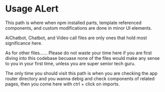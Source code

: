 # Usage ALert

This path is where when npm installed parts, template referenced components, and custom modifications are done in minor UI elements. 

AiChatbot, Chatbot, and Video call files are only ones that hold most significance here.

As for other files...... Please do not waste your time here if you are first diving into this codebase becuase none of the files would make any sense to you in your first time, unless you are super senior tech guru.

The only time you should visit this path is when you are checking the app router directory and you wanna debig and check components of related pages, then you come here with ctrl + click on imports.

